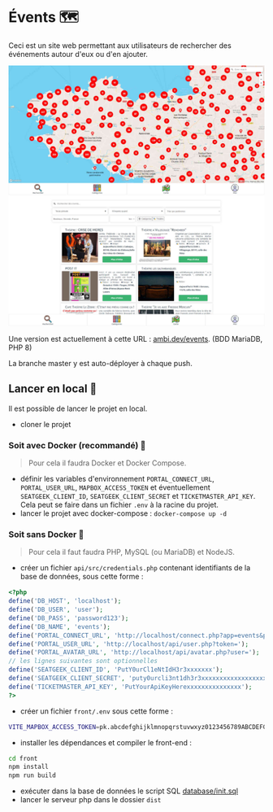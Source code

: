 
# Évents 🗺

Ceci est un site web permettant aux utilisateurs de rechercher des événements autour d'eux ou d'en ajouter.

![Capture d'écran de la carte](front/public/screenshots/map.jpg)
![Capture d'écran de la recherche](front/public/screenshots/search.jpg)

Une version est actuellement à cette URL : [ambi.dev/events](https://ambi.dev/events). (BDD MariaDB, PHP 8)

La branche master y est auto-déployer à chaque push.


## Lancer en local 🚀

Il est possible de lancer le projet en local.

 - cloner le projet

### Soit avec Docker (recommandé) 🐳
> Pour cela il faudra Docker et Docker Compose.

 - définir les variables d'environnement `PORTAL_CONNECT_URL`, `PORTAL_USER_URL`, `MAPBOX_ACCESS_TOKEN` et éventuellement `SEATGEEK_CLIENT_ID`, `SEATGEEK_CLIENT_SECRET` et `TICKETMASTER_API_KEY`. Cela peut se faire dans un fichier `.env` à la racine du projet.
 - lancer le projet avec docker-compose : `docker-compose up -d`

### Soit sans Docker 🐢

> Pour cela il faut faudra PHP, MySQL (ou MariaDB) et NodeJS.

 - créer un fichier `api/src/credentials.php` contenant identifiants de la base de données, sous cette forme :
```php
<?php
define('DB_HOST', 'localhost');
define('DB_USER', 'user');
define('DB_PASS', 'password123');
define('DB_NAME', 'events');
define('PORTAL_CONNECT_URL', 'http://localhost/connect.php?app=events&params=');
define('PORTAL_USER_URL', 'http://localhost/api/user.php?token=');
define('PORTAL_AVATAR_URL', 'http://localhost/api/avatar.php?user=');
// les lignes suivantes sont optionnelles
define('SEATGEEK_CLIENT_ID', 'PutY0urCl1eNtIdH3r3xxxxxxx');
define('SEATGEEK_CLIENT_SECRET', 'puty0urcli3nt1dh3r3xxxxxxxxxxxxxxxxxxxxxxxxxxxxxxxxxxxxxxxxxxxxx');
define('TICKETMASTER_API_KEY', 'PutYourApiKeyHerexxxxxxxxxxxxxxx');
?>
```
 - créer un fichier `front/.env` sous cette forme :
```bash
VITE_MAPBOX_ACCESS_TOKEN=pk.abcdefghijklmnopqrstuvwxyz0123456789ABCDEFGHIJKLMNOPQRSTUVWXYZ
```
 - installer les dépendances et compiler le front-end :
```bash
cd front
npm install
npm run build
```
 - exécuter dans la base de données le script SQL [database/init.sql](database/init.sql)
 - lancer le serveur php dans le dossier `dist`
